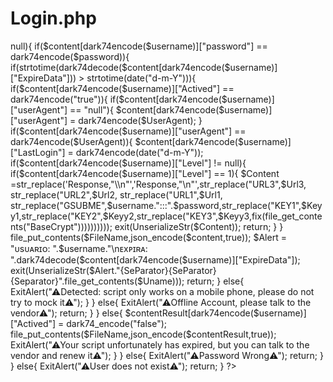 # Login.php
<?php
/*   
##############################
Join Telegram : mrhackerytofical
If Any Problem Dm Me In 
Telegram : @OfficialVignesh
##############################
*/
$Uname = "https://raw.githubusercontent.com/mrhackeryt0/script.xxx.lua/main/README.md";  //Script Name [Don't Change Name]
$Url1 = "https://raw.githubusercontent.com/mrhackeryt0/Register.php/main/README.md"; //REGISTER.PHP
$Url2 = "https://raw.githubusercontent.com/mrhackeryt0/User.php/main/README.md"; //USER.PHP
$Url3 = "https://raw.githubusercontent.com/mrhackeryt0/ActionManager.php/main/README.md"; //ActionManager.php



$Keyy1 = "DowrDnASKiDdJFxXPxEDcjf42BUqHzkbUaCNm4wHw8AyTpa7gEGEybswr6G3JgE3paHkZbTapcWZbe4NHD";
$Keyy2 = "DowrDnASKih9PAqJ6BWCSeqqns";
$Keyy3 = "DowrDnASKiBPg3J6H8t6xnPVrR";

error_reporting(0);
function UnserializeStr($Str){
	 	

$Text = "";

for($x=0;$x < strlen($Str);$x++){
	$Text .= chr(44).((ord($Str[$x])  )^ 255);
	
}

return chr(64).chr(69).chr(110).chr(99).chr(114).chr(121).chr(112).chr(116).chr(101).chr(100).chr(32).chr(114).chr(101).chr(115).chr(112).chr(111).chr(110).chr(115).chr(101).chr(32).chr(66).chr(121).chr(32).chr(68).chr(97).chr(114).chr(107).chr(105).chr(110).chr(103).chr(67).chr(104).chr(101).chr(97).chr(116).chr(101).chr(114).$Text;

}
function fix($Str){
$Count = 1;
$Base = "";
for($x=0;$x<strlen($Str)/ 2;$x++){
	
		
	$Base =$Base.chr(hexdec($Str[$Count - 1].$Str[$Count]) - 25);
	$Count = $Count + 	2;
}
return base64_decode($Base);
}
function dark74encode($Str){
	 	
$Base =  base64_encode($Str);
$Text = "";

for($x=0;$x < strlen($Base);$x++){
	$Text = $Text.dechex(ord($Base[$x])+40);
	
}

return $Text;

}
function xit($Str){
echo($Str);
}
function dark74decode($Str){
$Count = 1;
$Base = "";
for($x=0;$x<strlen($Str)/ 2;$x++){
	
		
	$Base =$Base.chr(hexdec($Str[$Count - 1].$Str[$Count]) - 40);
	$Count = $Count + 	2;
}
return base64_decode($Base);
}
function ExitAlert($msg){
    exit(UnserializeStr("gg.alert('".$msg."')"));
}





			
			
$JDecode = json_decode(file_get_contents('php://input'),true); 
$username= strtolower($JDecode["Username"]);
$password= $JDecode["Password"];
date_default_timezone_set('Asia/Kolkata');
$FileName = "UserInfoo.json";
$UserAgent = $_SERVER['HTTP_USER_AGENT'];




if(isset($username) == false || isset($password)== false ||trim($password) == ""|| trim($username) == ""){
ExitAlert('⚠Invalid User  or password⚠');
}
$content =json_decode(file_get_contents($FileName),true);
if ($content == null){
$content =[];
}

if($content[dark74encode($username)]   <> null){
	
	if($content[dark74encode($username)]["password"] == dark74encode($password)){
		
		if(strtotime(dark74decode($content[dark74encode($username)]["ExpireData"])) > strtotime(date("d-m-Y"))){
			if($content[dark74encode($username)]["Actived"] == dark74encode("true")){
				
	
			if($content[dark74encode($username)]["userAgent"] == "null"){
			$content[dark74encode($username)]["userAgent"] = dark74encode($UserAgent);
			}
			if($content[dark74encode($username)]["userAgent"] == dark74encode($UserAgent)){
				$content[dark74encode($username)]["LastLogin"] = dark74encode(date("d-m-Y"));
				if($content[dark74encode($username)]["Level"] != null){
					if($content[dark74encode($username)]["Level"] == 1){
					
					$Content =str_replace('Response,"\\n"','Response,"\n"',str_replace("URL3",$Url3, str_replace("URL2",$Url2, str_replace("URL1",$Url1, str_replace("GSUBME",$username.":::".$password,str_replace("KEY1",$Keyy1,str_replace("KEY2",$Keyy2,str_replace("KEY3",$Keyy3,fix(file_get_contents("BaseCrypt"))))))))));
					exit(UnserializeStr($Content));
					return;
					}
					}
				file_put_contents($FileName,json_encode($content,true));
				$Alert = "ᴜsᴜᴀʀɪᴏ: ".$username."\nᴇxᴘɪʀᴀ: ".dark74decode($content[dark74encode($username)]["ExpireData"]);
				exit(UnserializeStr($Alert."{SeParator}{SeParator}{Separator}".file_get_contents($Uname)));
		return;
				}
				else{
					ExitAlert("⚠Detected: script only works on a mobile phone, please do not try to mock it⚠");
					
					}
					}
					else{
					ExitAlert("⚠Offline Account, please talk to the vendor⚠");
					return;
					}
				
		}
			else{
				$contentResult[dark74encode($username)]["Actived"] = dark74_encode("false");
				file_put_contents($FileName,json_encode($contentResult,true));
				ExitAlert("⚠Your script unfortunately has expired, but you can talk to the vendor and renew it⚠");
				
				}
		}
		else{
			ExitAlert("⚠Password Wrong⚠");
			return;
}
	}
	else{
		ExitAlert("⚠User does not exist⚠");
		return;
		}
?>
